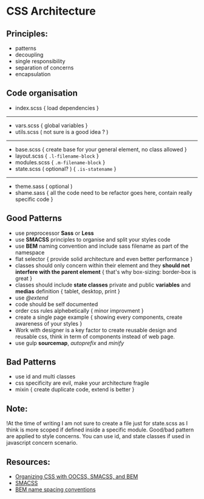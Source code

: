 # CSS Architecture

## Principles:
* patterns
* decoupling
* single responsibility
* separation of concerns
* encapsulation

## Code organisation
* index.scss { load dependencies }

---------------------------------------

* vars.scss { global variables }
* utils.scss ( not sure is a good idea ? )

---------------------------------------

* base.scss { create base for your general element, no class allowed }
* layout.scss { `.l-filename-block` }
* modules.scss { `.m-filename-block` }
* state.scss ( optional? ) { `.is-statename` }

---------------------------------------

* theme.sass ( optional )
* shame.sass { all the code need to be refactor goes here, contain really specific code }

## Good Patterns
* use preprocessor __Sass__ or __Less__
* use __SMACSS__ principles to organise and split your styles code
* use __BEM__ naming convention and include sass filename as part of the namespace
* flat selector { provide solid architecture and even better performance }
* classes should only concern within their element and they __should not interfere with the parent element__ { that's why box-sizing: border-box is great }
* classes should include __state classes__ private and public __variables__ and __medias__ definition { tablet, desktop, print }
* use _@extend_
* code should be self documented
* order css rules alphebetically { minor improvment }
* create a single page example { showing every components, create awareness of your styles }
* Work with designer is a key factor to create reusable design and reusable css, think in term of components instead of web page.
* use gulp __sourcemap__, _autoprefix_ and _minify_

## Bad Patterns
* use id and multi classes
* css specificity are evil, make your architecture fragile
* mixin { create duplicate code, extend is better }

## Note:
!At the time of writing I am not sure to create a file just for state.scss as I think is more scoped if defined inside a specific module.
Good/bad pattern are applied to style concerns. You can use id, and state classes if used in javascript concern scenario.

## Resources:
* [Organizing CSS with OOCSS, SMACSS, and BEM](https://www.youtube.com/watch?v=IKFq2cSbQ4Q) 
* [SMACSS ](https://smacss.com/)
* [BEM name spacing conventions](http://csswizardry.com/2015/03/more-transparent-ui-code-with-namespaces/) 
